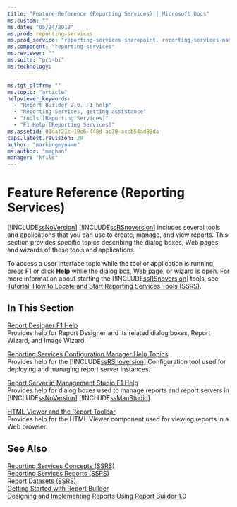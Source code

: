 ```yaml
---
title: "Feature Reference (Reporting Services) | Microsoft Docs"
ms.custom: ""
ms.date: "05/24/2018"
ms.prod: reporting-services
ms.prod_service: "reporting-services-sharepoint, reporting-services-native"
ms.component: "reporting-services"
ms.reviewer: ""
ms.suite: "pro-bi"
ms.technology: 


ms.tgt_pltfrm: ""
ms.topic: "article"
helpviewer_keywords: 
  - "Report Builder 2.0, F1 help"
  - "Reporting Services, getting assistance"
  - "tools [Reporting Services]"
  - "F1 Help [Reporting Services]"
ms.assetid: 01daf21c-19c6-448d-ac30-accb54ad83da
caps.latest.revision: 28
author: "markingmyname"
ms.author: "maghan"
manager: "kfile"
---
```

# Feature Reference (Reporting Services)
  [!INCLUDE[ssNoVersion](../includes/ssnoversion-md.md)] [!INCLUDE[ssRSnoversion](../includes/ssrsnoversion-md.md)] includes several tools and applications that you can use to create, manage, and view reports. This section provides specific topics describing the dialog boxes, Web pages, and wizards of these tools and applications.  
  
 To access a user interface topic while the tool or application is running, press F1 or click **Help** while the dialog box, Web page, or wizard is open. For more information about starting the [!INCLUDE[ssRSnoversion](../includes/ssrsnoversion-md.md)] tools, see [Tutorial: How to Locate and Start Reporting Services Tools &#40;SSRS&#41;](../reporting-services/tools/tutorial-how-to-locate-and-start-reporting-services-tools-ssrs.md).  
  
## In This Section  
 [Report Designer F1 Help](../reporting-services/tools/report-designer-f1-help.md)  
 Provides help for Report Designer and its related dialog boxes, Report Wizard, and Image Wizard.  
  
 [Reporting Services Configuration Manager Help Topics](http://msdn.microsoft.com/library/7b6fb18e-ec39-4661-88e3-977ed64e2c82)  
 Provides help for the [!INCLUDE[ssRSnoversion](../includes/ssrsnoversion-md.md)] Configuration tool used for deploying and managing report server instances.  
  
 [Report Server in Management Studio F1 Help](../reporting-services/tools/report-server-in-management-studio-f1-help.md)  
 Provides help for dialog boxes used to manage reports and report servers in [!INCLUDE[ssNoVersion](../includes/ssnoversion-md.md)] [!INCLUDE[ssManStudio](../includes/ssmanstudio-md.md)].  
  
 [HTML Viewer and the Report Toolbar](../reporting-services/html-viewer-and-the-report-toolbar.md)  
 Provides help for the HTML Viewer component used for viewing reports in a Web browser.  
  
## See Also  
 [Reporting Services Concepts &#40;SSRS&#41;](../reporting-services/reporting-services-concepts-ssrs.md)   
 [Reporting Services Reports &#40;SSRS&#41;](../reporting-services/reports/reporting-services-reports-ssrs.md)   
 [Report Datasets &#40;SSRS&#41;](../reporting-services/report-data/report-datasets-ssrs.md)   
 [Getting Started with Report Builder](http://www.microsoft.com/download/en/details.aspx?id=29072)   
 [Designing and Implementing Reports Using Report Builder 1.0](http://go.microsoft.com/fwlink/?LinkId=142601)  
  
  
